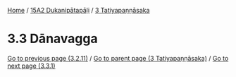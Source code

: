 
[Home](/) / [15A2 Dukanipātapāḷi](../../15A2.md) / [3 Tatiyapaṇṇāsaka](../3.md)

# 3.3 Dānavagga


[Go to previous page (3.2.11)](3.2/3.2.11.md) / [Go to parent page (3 Tatiyapaṇṇāsaka)](../3.md) / [Go to next page (3.3.1)](3.3/3.3.1.md)



